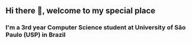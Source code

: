 ## Hi there 👋, welcome to my special place

### I'm a 3rd year Computer Science student at University of São Paulo (USP) in Brazil

<!--
**yp1plus/yp1plus** is a ✨ _special_ ✨ repository because its `README.md` (this file) appears on your GitHub profile.

- 🔭 I’m currently working on personal projects of startup
- 🌱 I’m currently learning about Advanced Sorting Algorithms and Mobile Apps
- 🎯 I’m looking for challenging job experiences
- 📫 How to reach me: yurepablo9@gmail.com
- ⚡ Fun fact: My first big project it was a school grade simulator in Pascal, the first programming language I've learned.
- 😁 To know more [<img src="https://img.shields.io/badge/linkedin-%230077B5.svg?&style=for-the-badge&logo=linkedin&logoColor=white" />](https://www.linkedin.com/in/yure-pablo/)
-->
